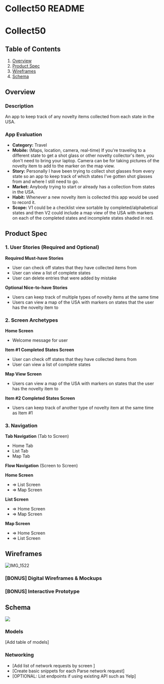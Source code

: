 Collect50 README
===

# Collect50

## Table of Contents

1. [Overview](#Overview)
2. [Product Spec](#Product-Spec)
3. [Wireframes](#Wireframes)
4. [Schema](#Schema)

## Overview

### Description

An app to keep track of any novelty items collected from each state in the USA.

### App Evaluation

- **Category:** Travel
- **Mobile:** (Maps, location, camera, real-time) If you're traveling to a different state to get a shot glass or other novelty collector's item, you don't need to bring your laptop. Camera can be for taking pictures of the novelty item to add to the marker on the map view.
- **Story:** Personally I have been trying to collect shot glasses from every state so an app to keep track of which states I've gotten shot glasses from and where I still need to go.
- **Market:** Anybody trying to start or already has a collection from states in the USA.
- **Habit:** Whenever a new novelty item is collected this app would be used to record it.
- **Scope:** V1 could be a checklist view sortable by completed/alphabetical states and then V2 could include a map view of the USA with markers on each of the completed states and incomplete states shaded in red.

## Product Spec

### 1. User Stories (Required and Optional)

**Required Must-have Stories**

* User can check off states that they have collected items from
* User can view a list of complete states
* User can delete entries that were added by mistake

**Optional Nice-to-have Stories**

* Users can keep track of multiple types of novelty items at the same time
* Users can view a map of the USA with markers on states that the user has the novelty item to

### 2. Screen Archetypes

**Home Screen**
* Welcome message for user

**Item #1 Completed States Screen**
* User can check off states that they have collected items from
* User can view a list of complete states

**Map View Screen**
* Users can view a map of the USA with markers on states that the user has the novelty item to

**Item #2 Completed States Screen**
* Users can keep track of another type of novelty item at the same time as Item #1

### 3. Navigation

**Tab Navigation** (Tab to Screen)

* Home Tab
* List Tab
* Map Tab

**Flow Navigation** (Screen to Screen)

**Home Screen**
* => List Screen
* => Map Screen

**List Screen**
* => Home Screen
* => Map Screen

**Map Screen**
* => Home Screen
* => List Screen

## Wireframes

![IMG_1522](https://github.com/user-attachments/assets/68797152-11e8-411b-8c66-eeaf84cc8acb)

### [BONUS] Digital Wireframes & Mockups

### [BONUS] Interactive Prototype

## Schema 

<div>
    <a href="https://www.loom.com/share/0ac4cb68dcf7479eae28d0da49789fd8">
    </a>
    <a href="https://www.loom.com/share/0ac4cb68dcf7479eae28d0da49789fd8">
      <img style="max-width:300px;" src="https://cdn.loom.com/sessions/thumbnails/0ac4cb68dcf7479eae28d0da49789fd8-adbec6ec8de93c5c-full-play.gif">
    </a>
  </div>

### Models

[Add table of models]

### Networking

- [Add list of network requests by screen ]
- [Create basic snippets for each Parse network request]
- [OPTIONAL: List endpoints if using existing API such as Yelp]
